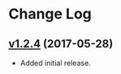 # Change Log

## [v1.2.4](https://github.com/arsnebula/polymer-quill/releases/tag/v1.2.4) (2017-05-28)

- Added initial release.